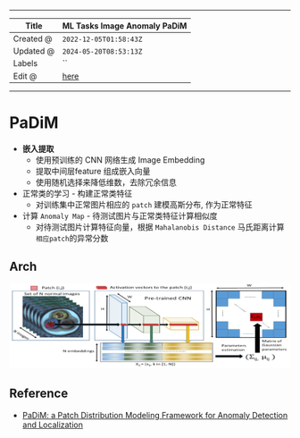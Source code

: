 -----

| Title     | ML Tasks Image Anomaly PaDiM                          |
| --------- | ----------------------------------------------------- |
| Created @ | `2022-12-05T01:58:43Z`                                |
| Updated @ | `2024-05-20T08:53:13Z`                                |
| Labels    | \`\`                                                  |
| Edit @    | [here](https://github.com/junxnone/aiwiki/issues/322) |

-----

# PaDiM

  - **嵌入提取**
      - 使用预训练的 CNN 网络生成 Image Embedding
      - 提取中间层feature 组成嵌入向量
      - 使用随机选择来降低维数，去除冗余信息
  - 正常类的学习 - 构建正常类特征
      - 对训练集中正常图片相应的 `patch` 建模高斯分布, 作为正常特征
  - 计算 `Anomaly Map` - 待测试图片与正常类特征计算相似度
      - 对待测试图片计算特征向量，根据 `Mahalanobis Distance` 马氏距离计算`相应patch`的异常分数

## Arch

![image](media/119682f034642649c2910ef49b008d65f6cbd1b6.png)

## Reference

  - [PaDiM: a Patch Distribution Modeling Framework for Anomaly
    Detection and Localization](https://arxiv.org/pdf/2011.08785.pdf)

